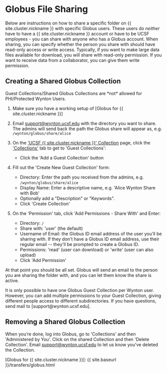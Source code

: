 # Globus File Sharing

Below are instructions on how to share a specific folder on {{ site.cluster.nickname }} with specific Globus users.  These users do _neither_ have to have a {{ site.cluster.nickname }} account or have to be UCSF employees - you can share with anyone who has a Globus account.  When sharing, you can specify whether the person you share with should have read-only access or write access.  Typically, if you want to make large data files available for download, you will share with read-only permission.  If you want to receive data from a collaborator, you can give them write permission. 


## Creating a Shared Globus Collection

<div class="alert alert-warning" role="alert" markdown="1">
Guest Collections/Shared Globus Collections are *not* allowed for PHI/Protected Wynton Users.
</div>

1. Make sure you have a working setup of [Globus for {{ site.cluster.nickname }}]

2. Email [support@wynton.ucsf.edu] with the directory you want to share.
   The admins will send back the path the Globus share will appear as, e.g. `/wynton/globus/share/alice`

3. On the ['UCSF {{ site.cluster.nickname }}' Collection] page, click the ['Collections'] tab to get to 'Guest Collections':
   * Click the 'Add a Guest Collection' button

4. Fill out the 'Create New Guest Collection' form:
   * Directory: Enter the path you received from the admins, e.g. `/wynton/globus/share/alice`
   * Display Name: Enter a descriptive name, e.g. 'Alice Wynton Share with Bob'
   * Optionally add a "Description" or "Keywords".
   * Click 'Create Collection'
   
5. On the 'Permission' tab, click 'Add Permissions - Share With' and Enter:
   * Directory: `/`
   * Share with: 'user' (the default)
   * Username of Email: the Globus ID email address of the user you'll be sharing with.  If they don't have a Globus ID email address, use their regular email -- they'll be prompted to create a Globus ID.
   * Permissions: 'read' (user can download) or 'write' (user can also upload)
   * Click 'Add Permission'

At that point you should be all set.  Globus will send an email to the person you are sharing the folder with, and you can let them know the share is active.

<div class="alert alert-warning" role="alert" markdown="1">
It is only possible to have one Globus Guest Collection per Wynton user. However, you can add multiple permissions to your Guest Collection, giving different people access to different subdirectories. If you have questions, send mail to [support@wynton.ucsf.edu].
</div>


## Removing a Shared Globus Collection

When you’re done, log into Globus, go to 'Collections' and then 'Administered by You'. Click on the shared Collection and then 'Delete Collection'.  Email [support@wynton.ucsf.edu] to let us know you've deleted the Collection.



[support@wynton.ucsf.edu]: mailto:support@wynton.ucsf.edu

[Globus]: https://www.globus.org/
[Globus Connect Personal]: https://www.globus.org/globus-connect-personal
[Globus Connect Personal (GCP) Collection]: https://app.globus.org/file-manager/gcp
['UCSF {{ site.cluster.nickname }}' Collection]: https://app.globus.org/file-manager/collections/68f06816-cd00-4bf3-ae1f-0597a07ed118/overview
['Collections']: https://app.globus.org/file-manager/collections/68f06816-cd00-4bf3-ae1f-0597a07ed118/shares

[Globus for {{ site.cluster.nickname }}]: {{ site.baseurl }}/transfers/globus.html

